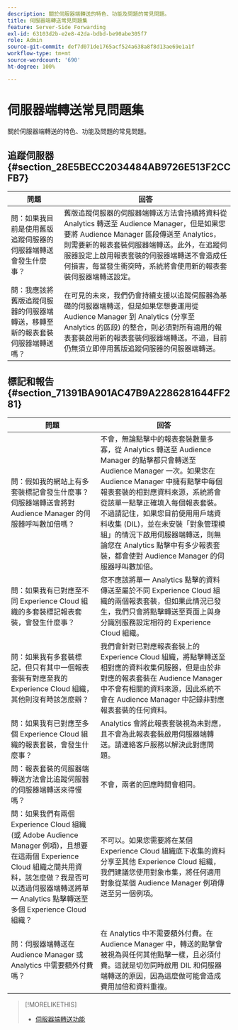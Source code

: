```yaml
---
description: 關於伺服器端轉送的特色、功能及問題的常見問題。
title: 伺服器端轉送常見問題集
feature: Server-Side Forwarding
exl-id: 63103d2b-e2e8-42da-bdbd-be90abe305f7
role: Admin
source-git-commit: def7d071de1765acf524a638a8f8d13ae69e1a1f
workflow-type: tm+mt
source-wordcount: '690'
ht-degree: 100%

---
```


# 伺服器端轉送常見問題集

關於伺服器端轉送的特色、功能及問題的常見問題。

## 追蹤伺服器 {#section_28E5BECC2034484AB9726E513F2CCFB7}

| 問題 | 回答 |
|--- |--- |
| 問：如果我目前是使用舊版追蹤伺服器的伺服器端轉送會發生什麼事？ | 舊版追蹤伺服器的伺服器端轉送方法會持續將資料從 Analytics 轉送至 Audience Manager，但是如果您要將 Audience Manager 區段傳送至 Analytics，則需要新的報表套裝伺服器端轉送。此外，在追蹤伺服器設定上啟用報表套裝的伺服器端轉送不會造成任何損害，每當發生衝突時，系統將會使用新的報表套裝伺服器端轉送設定。 |
| 問：我應該將舊版追蹤伺服器的伺服器端轉送，移轉至新的報表套裝伺服器端轉送嗎？ | 在可見的未來，我們仍會持續支援以追蹤伺服器為基礎的伺服器端轉送，但是如果您想要運用從 Audience Manager 到 Analytics (分享至 Analytics 的區段) 的整合，則必須對所有適用的報表套裝啟用新的報表套裝伺服器端轉送。不過，目前仍無須立即停用舊版追蹤伺服器的伺服器端轉送。 |

## 標記和報告 {#section_71391BA901AC47B9A2286281644FF281}

| 問題 | 回答 |
|--- |--- |
| 問：假如我的網站上有多套裝標記會發生什麼事？伺服器端轉送會將對 Audience Manager 的伺服器呼叫數加倍嗎？ | 不會，無論點擊中的報表套裝數量多寡，從 Analytics 轉送至 Audience Manager 的點擊都只會轉送至 Audience Manager 一次。如果您在 Audience Manager 中擁有點擊中每個報表套裝的相對應資料來源，系統將會從該單一點擊正確填入每個報表套裝。不過請記住，如果您目前使用用戶端資料收集 (DIL)，並在未安裝「對象管理模組」的情況下啟用伺服器端轉送，則無論您在 Analytics 點擊中有多少報表套裝，都會使對 Audience Manager 的伺服器呼叫數加倍。 |
| 問：如果我有已對應至不同 Experience Cloud 組織的多套裝標記報表套裝，會發生什麼事？ | 您不應該將單一 Analytics 點擊的資料傳送至屬於不同 Experience Cloud 組織的兩個報表套裝，但如果此情況已發生，我們只會將點擊轉送至頁面上與身分識別服務設定相符的 Experience Cloud 組織。 |
| 問：如果我有多套裝標記，但只有其中一個報表套裝有對應至我的 Experience Cloud 組織，其他則沒有時該怎麼辦？ | 我們會針對已對應報表套裝上的 Experience Cloud 組織，將點擊轉送至相對應的資料收集伺服器，但是由於非對應的報表套裝在 Audience Manager 中不會有相關的資料來源，因此系統不會在 Audience Manager 中記錄非對應報表套裝的任何資料。 |
| 問：如果我有已對應至多個 Experience Cloud 組織的報表套裝，會發生什麼事？ | Analytics 會將此報表套裝視為未對應，且不會為此報表套裝啟用伺服器端轉送。請連絡客戶服務以解決此對應問題。 |
| 問：報表套裝的伺服器端轉送方法會比追蹤伺服器的伺服器端轉送來得慢嗎？ | 不會，兩者的回應時間會相同。 |
| 問：如果我們有兩個 Experience Cloud 組織 (或 Adobe Audience Manager 例項)，且想要在這兩個 Experience Cloud 組織之間共用資料，該怎麼做？我是否可以透過伺服器端轉送將單一 Analytics 點擊轉送至多個 Experience Cloud 組織？ | 不可以。如果您需要將在某個 Experience Cloud 組織底下收集的資料分享至其他 Experience Cloud 組織，我們建議您使用對象市集，將任何適用對象從某個 Audience Manager 例項傳送至另一個例項。 |
| 問：伺服器端轉送在 Audience Manager 或 Analytics 中需要額外付費嗎？ | 在 Analytics 中不需要額外付費。在 Audience Manager 中，轉送的點擊會被視為與任何其他點擊一樣，且必須付費。這就是切勿同時啟用 DIL 和伺服器端轉送的原因，因為這麼做可能會造成費用加倍和資料重複。 |

>[!MORELIKETHIS]
>
>* [伺服器端轉送功能](/help/admin/admin/c-manage-report-suites/c-edit-report-suites/general/c-server-side-forwarding/ssf.md)
